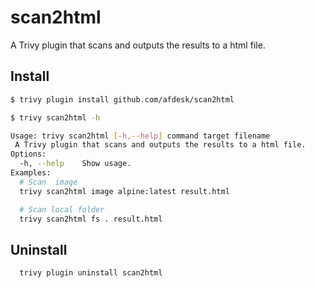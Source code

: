 # scan2html
A Trivy plugin that scans and outputs the results to a html file.
## Install
```sh
$ trivy plugin install github.com/afdesk/scan2html

$ trivy scan2html -h

Usage: trivy scan2html [-h,--help] command target filename
 A Trivy plugin that scans and outputs the results to a html file.
Options:
  -h, --help    Show usage.
Examples:
  # Scan  image
  trivy scan2html image alpine:latest result.html

  # Scan local folder
  trivy scan2html fs . result.html
```

## Uninstall
```sh
  trivy plugin uninstall scan2html
```

